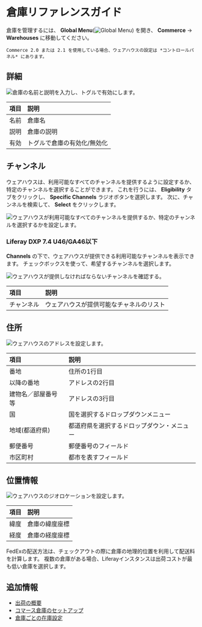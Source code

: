 # 倉庫リファレンスガイド

倉庫を管理するには、 **Global Menu**(![Global Menu](../images/icon-applications-menu.png)) を開き、 **Commerce** &rarr; **Warehouses** に移動してください。

```{note}
Commerce 2.0 または 2.1 を使用している場合、ウェアハウスの設定は *コントロールパネル* にあります。
```

## 詳細

![倉庫の名前と説明を入力し、トグルで有効にします。](./warehouse-reference-guide/images/01.png)

| 項目 | 説明             |
|:-- |:-------------- |
| 名前 | 倉庫名            |
| 説明 | 倉庫の説明          |
| 有効 | トグルで倉庫の有効化/無効化 |

## チャンネル

ウェアハウスは、利用可能なすべてのチャンネルを提供するように設定するか、特定のチャンネルを選択することができます。 これを行うには、 **Eligibility** タブをクリックし、 **Specific Channels** ラジオボタンを選択します。 次に、チャンネルを検索して、 **Select** をクリックします。

![ウェアハウスが利用可能なすべてのチャンネルを提供するか、特定のチャンネルを選択するかを設定します。](./warehouse-reference-guide/images/02.png)

### Liferay DXP 7.4 U46/GA46以下

**Channels** の下で、ウェアハウスが提供できる利用可能なチャンネルを表示できます。 チェックボックスを使って、希望するチャンネルを選択します。

![ウェアハウスが提供しなければならないチャンネルを確認する。](./warehouse-reference-guide/images/03.png)

| 項目    | 説明                   |
|:----- |:-------------------- |
| チャンネル | ウェアハウスが提供可能なチャネルのリスト |

## 住所

![ウェアハウスのアドレスを設定します。](./warehouse-reference-guide/images/04.png)

| 項目        | 説明                    |
|:--------- |:--------------------- |
| 番地        | 住所の1行目                |
| 以降の番地     | アドレスの2行目              |
| 建物名／部屋番号等 | アドレスの3行目              |
| 国         | 国を選択するドロップダウンメニュー     |
| 地域(都道府県)  | 都道府県を選択するドロップダウン・メニュー |
| 郵便番号      | 郵便番号のフィールド            |
| 市区町村      | 都市を表すフィールド            |

## 位置情報

![ウェアハウスのジオロケーションを設定します。](./warehouse-reference-guide/images/05.png)

| 項目 | 説明      |
|:-- |:------- |
| 緯度 | 倉庫の緯度座標 |
| 経度 | 倉庫の経度座標 |

FedExの配送方法は、チェックアウトの際に倉庫の地理的位置を利用して配送料を計算します。 複数の倉庫がある場合、Liferayインスタンスは出荷コストが最も低い倉庫を選択します。

## 追加情報

* [出荷の概要](../order-management/shipments/introduction-to-shipments.md)
* [コマース倉庫のセットアップ](./setting-up-warehouses.md)
* [倉庫ごとの在庫設定](./setting-inventory-by-warehouse.md)
